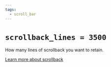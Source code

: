 ```yaml
---
tags:
  - scroll_bar
---
```

# `scrollback_lines = 3500`

How many lines of scrollback you want to retain.

[Learn more about scrollback](../../../scrollback.md)
